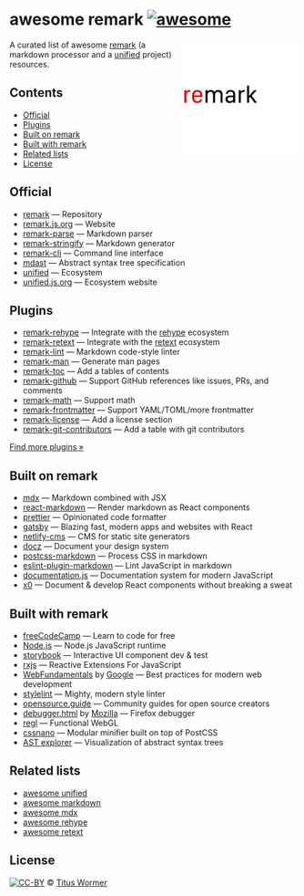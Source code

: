 <!--lint disable no-html-->

# awesome remark [![awesome][awesome-badge]][self]

[<img src="https://raw.githubusercontent.com/remarkjs/remark/4f6b3d7/logo.svg?sanitize=true" align="right" alt width="200">](https://remark.js.org)

A curated list of awesome [remark][] (a markdown processor and a [unified][]
project) resources.

## Contents

*   [Official](#official)
*   [Plugins](#plugins)
*   [Built on remark](#built-on-remark)
*   [Built with remark](#built-with-remark)
*   [Related lists](#related-lists)
*   [License](#license)

## Official

*   [remark][]
    — Repository
*   [remark.js.org][homepage]
    — Website
*   [remark-parse][]
    — Markdown parser
*   [remark-stringify][]
    — Markdown generator
*   [remark-cli][]
    — Command line interface
*   [mdast][]
    — Abstract syntax tree specification
*   [unified][]
    — Ecosystem
*   [unified.js.org][ecosystem-homepage]
    — Ecosystem website

## Plugins

*   [remark-rehype](https://github.com/remarkjs/remark-rehype)
    — Integrate with the [rehype][] ecosystem
*   [remark-retext](https://github.com/remarkjs/remark-retext)
    — Integrate with the [retext][] ecosystem
*   [remark-lint](https://github.com/remarkjs/remark-lint)
    — Markdown code-style linter
*   [remark-man](https://github.com/remarkjs/remark-man)
    — Generate man pages
*   [remark-toc](https://github.com/remarkjs/remark-toc)
    — Add a tables of contents
*   [remark-github](https://github.com/remarkjs/remark-github)
    — Support GitHub references like issues, PRs, and comments
*   [remark-math](https://github.com/Rokt33r/remark-math)
    — Support math
*   [remark-frontmatter](https://github.com/remarkjs/remark-frontmatter)
    — Support YAML/TOML/more frontmatter
*   [remark-license](https://github.com/remarkjs/remark-license)
    — Add a license section
*   [remark-git-contributors](https://github.com/vweevers/remark-git-contributors)
    — Add a table with git contributors

[Find more plugins »](https://github.com/remarkjs/remark/blob/master/doc/plugins.md#list-of-plugins)

## Built on remark

*   [mdx](https://github.com/mdx-js/mdx)
    — Markdown combined with JSX
*   [react-markdown](https://github.com/rexxars/react-markdown)
    — Render markdown as React components
*   [prettier](https://github.com/prettier/prettier)
    — Opinionated code formatter
*   [gatsby](https://github.com/gatsbyjs/gatsby)
    — Blazing fast, modern apps and websites with React
*   [netlify-cms](https://github.com/netlify/netlify-cms)
    — CMS for static site generators
*   [docz](https://github.com/pedronauck/docz)
    — Document your design system
*   [postcss-markdown](https://github.com/gucong3000/postcss-markdown)
    — Process CSS in markdown
*   [eslint-plugin-markdown](https://github.com/eslint/eslint-plugin-markdown)
    — Lint JavaScript in markdown
*   [documentation.js](https://github.com/documentationjs/documentation)
    — Documentation system for modern JavaScript
*   [x0](https://github.com/c8r/x0)
    — Document & develop React components without breaking a sweat

## Built with remark

*   [freeCodeCamp](https://github.com/freeCodeCamp/freeCodeCamp)
    — Learn to code for free
*   [Node.js](https://github.com/nodejs/node)
    — Node.js JavaScript runtime
*   [storybook](https://github.com/storybooks/storybook)
    — Interactive UI component dev & test
*   [rxjs](https://github.com/ReactiveX/rxjs)
    — Reactive Extensions For JavaScript
*   [WebFundamentals](https://github.com/google/WebFundamentals) by [Google](https://opensource.google.com)
    — Best practices for modern web development
*   [stylelint](https://github.com/stylelint/stylelint)
    — Mighty, modern style linter
*   [opensource.guide](https://github.com/github/opensource.guide)
    — Community guides for open source creators
*   [debugger.html](https://github.com/devtools-html/debugger.html) by [Mozilla](https://www.mozilla.org)
    — Firefox debugger
*   [regl](https://github.com/regl-project/regl)
    — Functional WebGL
*   [cssnano](https://github.com/cssnano/cssnano)
    — Modular minifier built on top of PostCSS
*   [AST explorer](https://astexplorer.net)
    — Visualization of abstract syntax trees

## Related lists

*   [awesome unified](https://github.com/unifiedjs/awesome)
*   [awesome markdown](https://github.com/BubuAnabelas/awesome-markdown)
*   [awesome mdx](https://github.com/transitive-bullshit/awesome-mdx)
*   [awesome rehype](https://github.com/rehypejs/awesome)
*   [awesome retext](https://github.com/retextjs/awesome)

## License

[![CC-BY][license-badge]][license] © [Titus Wormer][author]

<!-- Definitions. -->

[license]: https://creativecommons.org/licenses/by/4.0/

[license-badge]: https://mirrors.creativecommons.org/presskit/buttons/80x15/svg/by.svg

[author]: https://wooorm.com

[awesome-badge]: https://awesome.re/badge.svg

[self]: https://github.com/remarkjs/awesome-remark

[unified]: https://github.com/unifiedjs/unified

[mdast]: https://github.com/syntax-tree/mdast

[homepage]: https://remark.js.org

[ecosystem-homepage]: https://unified.js.org

[remark]: https://github.com/remarkjs/remark

[remark-parse]: https://github.com/remarkjs/remark/tree/master/packages/remark-parse

[remark-stringify]: https://github.com/remarkjs/remark/tree/master/packages/remark-stringify

[remark-cli]: https://github.com/remarkjs/remark/tree/master/packages/remark-cli

[rehype]: https://github.com/rehypejs/rehype

[retext]: https://github.com/retextjs/retext
